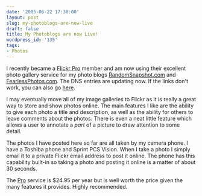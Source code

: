 ```yaml
---
date: '2005-06-22 17:30:00'
layout: post
slug: my-photoblogs-are-now-live
draft: false
title: My Photoblogs are now Live!
wordpress_id: '135'
tags:
- Photos
---
```


I recently became a [Flickr Pro](http://www.flickr.com) member and am now using their excellent photo gallery service for my photo blogs [RandomSnapshot.com](http://www.randomsnapshot.com) and [FearlessPhotos.com](http://www.fearlessphotos.com). The DNS entries are updating now. If the links don't work, you can also go [here](http://www.flickr.com/photos/62864711@N00/).

I may eventually move all of my image galleries to Flickr as it is really a great way to store and show photos online. The main features I like are the ability to give each photo a title and description, as well as the ability for others to leave comments about the photos. There is even a neat little feature which allows a user to annotate a _part_ of a picture to draw attention to some detail.

The photos I have posted here so far are all taken by my camera phone. I have a Toshiba phone and Sprint PCS Vision. When I take a photo I simply email it to a private Flickr email address to post it online. The phone has this capability built-in so taking a photo and posting it online is a matter of about 30 seconds.

The [Pro](http://www.flickr.com/upgrade/) service is $24.95 per year but is well worth the price given the many features it provides. Highly recommended.
